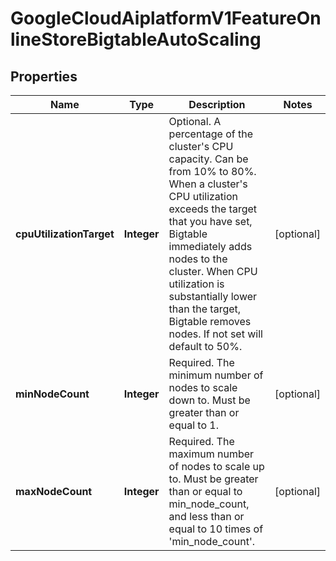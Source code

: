 

# GoogleCloudAiplatformV1FeatureOnlineStoreBigtableAutoScaling


## Properties

| Name | Type | Description | Notes |
|------------ | ------------- | ------------- | -------------|
|**cpuUtilizationTarget** | **Integer** | Optional. A percentage of the cluster&#39;s CPU capacity. Can be from 10% to 80%. When a cluster&#39;s CPU utilization exceeds the target that you have set, Bigtable immediately adds nodes to the cluster. When CPU utilization is substantially lower than the target, Bigtable removes nodes. If not set will default to 50%. |  [optional] |
|**minNodeCount** | **Integer** | Required. The minimum number of nodes to scale down to. Must be greater than or equal to 1. |  [optional] |
|**maxNodeCount** | **Integer** | Required. The maximum number of nodes to scale up to. Must be greater than or equal to min_node_count, and less than or equal to 10 times of &#39;min_node_count&#39;. |  [optional] |



